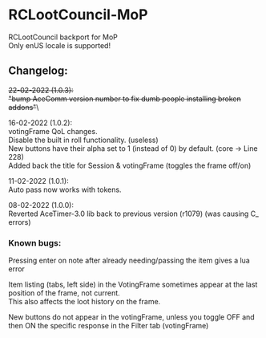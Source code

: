 # RCLootCouncil-MoP
RCLootCouncil backport for MoP\
Only enUS locale is supported!

## Changelog: ##

~~22-02-2022 (1.0.3):~~\
~~"bump AceComm version number to fix dumb people installing broken addons"~~\

16-02-2022 (1.0.2):\
votingFrame QoL changes.\
Disable the built in roll functionality. (useless)\
New buttons have their alpha set to 1 (instead of 0) by default. (core -> Line 228)\
Added back the title for Session & votingFrame (toggles the frame off/on)

11-02-2022 (1.0.1):\
Auto pass now works with tokens.

08-02-2022 (1.0.0):\
Reverted AceTimer-3.0 lib back to previous version (r1079) (was causing C_ errors)

### Known bugs: ### 

Pressing enter on note after already needing/passing the item gives a lua error

Item listing (tabs, left side) in the VotingFrame sometimes appear at the last position of the frame, not current.\
This also affects the loot history on the frame.

New buttons do not appear in the votingFrame, unless you toggle OFF and then ON the specific response in the Filter tab (votingFrame)